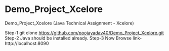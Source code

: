 # Demo_Project_Xcelore
Demo_Project_Xcelore (Java Technical Assignment - Xcelore)

Step-1 git clone https://github.com/poojayadav40/Demo_Project_Xcelore.git
Step-2 Java should be installed already.
Step-3 Now Browse link-  http://localhost:8090
